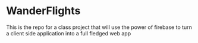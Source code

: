 # WanderFlights
This is the repo for a class project that will use the power of firebase to turn a client side application into a full fledged web app
